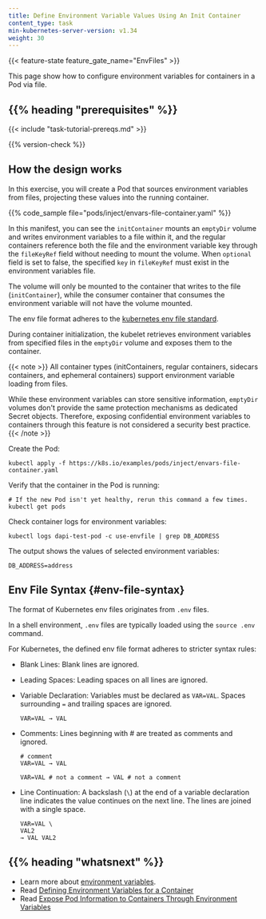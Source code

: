 ```yaml
---
title: Define Environment Variable Values Using An Init Container
content_type: task
min-kubernetes-server-version: v1.34
weight: 30
---
```


<!-- overview -->

{{< feature-state feature_gate_name="EnvFiles" >}}

This page show how to configure environment variables for containers in a Pod via file.

## {{% heading "prerequisites" %}}

{{< include "task-tutorial-prereqs.md" >}}

{{% version-check %}}

<!-- steps -->

## How the design works

In this exercise, you will create a Pod that sources environment variables from files, 
projecting these values into the running container.

{{% code_sample file="pods/inject/envars-file-container.yaml" %}}

In this manifest, you can see the `initContainer` mounts an `emptyDir` volume and writes environment variables to a file within it,
and the regular containers reference both the file and the environment variable key 
through the `fileKeyRef` field without needing to mount the volume. 
When `optional` field is set to false, the specified `key` in `fileKeyRef` must exist in the environment variables file.

The volume will only be mounted to the container that writes to the file
(`initContainer`), while the consumer container that consumes the environment variable will not have the volume mounted.

The env file format adheres to the [kubernetes env file standard](/docs/tasks/inject-data-application/define-environment-variable-via-file/#env-file-syntax).

During container initialization, the kubelet retrieves environment variables 
from specified files in the `emptyDir` volume and exposes them to the container.

{{< note >}}
All container types (initContainers, regular containers, sidecars containers,
and ephemeral containers) support environment variable loading from files.

While these environment variables can store sensitive information, 
`emptyDir` volumes don't provide the same protection mechanisms as
dedicated Secret objects. Therefore, exposing confidential environment variables 
to containers through this feature is not considered a security best practice.
{{< /note >}}


Create the Pod:

```shell
kubectl apply -f https://k8s.io/examples/pods/inject/envars-file-container.yaml
```

Verify that the container in the Pod is running:

```shell
# If the new Pod isn't yet healthy, rerun this command a few times.
kubectl get pods
```

Check container logs for environment variables:

```shell
kubectl logs dapi-test-pod -c use-envfile | grep DB_ADDRESS
```

The output shows the values of selected environment variables:

```
DB_ADDRESS=address
```

## Env File Syntax {#env-file-syntax}

The format of Kubernetes env files originates from `.env` files.

In a shell environment, `.env` files are typically loaded using the `source .env` command.

For Kubernetes, the defined env file format adheres to stricter syntax rules:

* Blank Lines: Blank lines are ignored.

* Leading Spaces: Leading spaces on all lines are ignored.

* Variable Declaration: Variables must be declared as `VAR=VAL`. Spaces surrounding `=` and trailing spaces are ignored.
    ```
    VAR=VAL → VAL
    ```

* Comments: Lines beginning with # are treated as comments and ignored.
    ```
    # comment
    VAR=VAL → VAL

    VAR=VAL # not a comment → VAL # not a comment
    ```

* Line Continuation: A backslash (`\`) at the end of a variable declaration line indicates the value continues on the next line. The lines are joined with a single space.
    ```
    VAR=VAL \
    VAL2
    → VAL VAL2
    ```



## {{% heading "whatsnext" %}}

* Learn more about [environment variables](/docs/tasks/inject-data-application/environment-variable-expose-pod-information/).
* Read [Defining Environment Variables for a Container](/docs/tasks/inject-data-application/define-environment-variable-container/)
* Read [Expose Pod Information to Containers Through Environment Variables](/docs/tasks/inject-data-application/environment-variable-expose-pod-information)